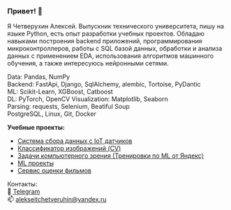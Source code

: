 ### Привет! 👋

Я Четверухин Алексей. Выпускник технического университета, пишу на языке Python, есть опыт разработки учебных проектов. Обладаю навыками построения backend приложений, программирования микроконтроллеров, работы с SQL базой данных, обработки и анализа данных с применением EDA, использования алгоритмов машинного обучения, а также интересуюсь нейронными сетями. 

Data: Pandas, NumPy  
Backend: FastApi, Django, SqlAlchemy, alembic, Tortoise, PyDantic  
ML: Scikit-Learn, XGBoost, Catboost  
DL: PyTorch, OpenCV
Visualization: Matplotlib, Seaborn  
Parsing: requests, Selenium, Beatiful Soup   
PostgreSQL, Linux, Git, Docker  

**Учебные проекты:**
- <a href = "https://github.com/alekchetv/IoT-Data-Collection-system">Система сбора данных с IoT датчиков</a>
- <a href = "https://github.com/alekchetv/Image-Bot-Classificator">Классификатор изображений (CV)</a>
- <a href = "https://github.com/alekchetv/ML-Yandex-Training-3.0">Задачи компьютерного зрения (Тренировки по ML от Яндекс)</a>
- <a href = "https://github.com/alekchetv/ML-projects">ML проекты</a>
- <a href = "https://github.com/alekchetv/Frame">Сервис оценки фильмов</a>

Контакты:  
📩 [Telegram](https://t.me/alekchetv)    
📫 [alekseitchetveruhin@yandex.ru](mailto:alekseitchetveruhin@yandex.ru) 
